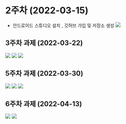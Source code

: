 # 2주차 (2022-03-15)
 - 안드로이드 스튜디오 설치 , 깃허브 가입 및 저장소 생성
<img width="" height="" src="./pic/2st.png.png"></img>

## 3주차 과제 (2022-03-22)
<img width="" height="" src="./pic/3주차_네이버 .png"></img>
<img width="" height="" src="./pic/3주차_메인 .png"></img>
<img width="" height="" src="./pic/3주차_전화 .png"></img>

## 5주차 과제 (2022-03-30)
<img width="" height="" src="./pic/스크린샷(93).png"></img>
<img width="" height="" src="./pic/스크린샷(94).png"></img>
<img width="" height="" src="./pic/스크린샷(96).png"></img>

## 6주차 과제 (2022-04-13)
<img width="" height="" src="./pic/스크린샷(99).png"></img>
<img width="" height="" src="./pic/스크린샷(100).png"></img>
